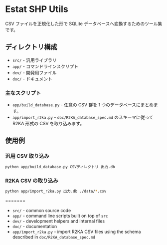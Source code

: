 # Estat SHP Utils

CSV ファイルを正規化した形で SQLite データベースへ変換するためのツール集です。

## ディレクトリ構成


- `src/` - 汎用ライブラリ
- `app/` - コマンドラインスクリプト
- `dev/` - 開発用ファイル
- `doc/` - ドキュメント

### 主なスクリプト

- `app/build_database.py` - 任意の CSV 群を 1 つのデータベースにまとめます。
- `app/import_r2ka.py` - `doc/R2KA_database_spec.md` のスキーマに従って R2KA 形式の CSV を取り込みます。

## 使用例

### 汎用 CSV 取り込み

```bash
python app/build_database.py CSVディレクトリ 出力.db
```

### R2KA CSV の取り込み

```bash
python app/import_r2ka.py 出力.db ./data/*.csv
```
=======
- `src/` - common source code
- `app/` - command line scripts built on top of `src`
- `dev/` - development helpers and internal files
- `doc/` - documentation
- `app/import_r2ka.py` - import R2KA CSV files using the schema described in
  `doc/R2KA_database_spec.md`

